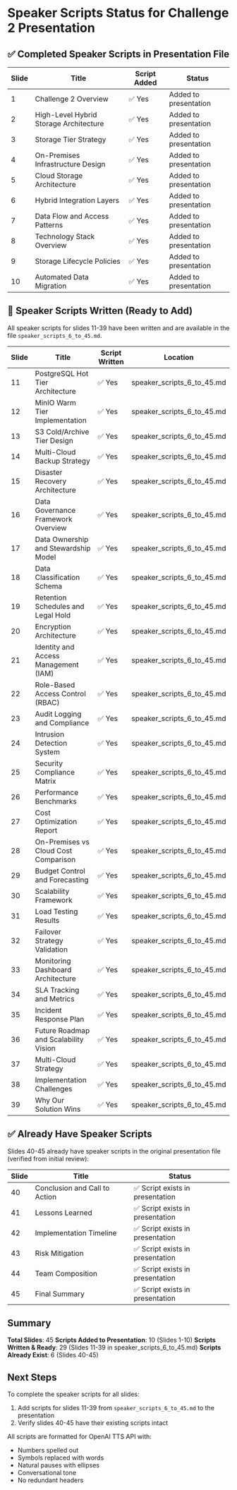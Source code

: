 # Speaker Scripts Status for Challenge 2 Presentation

## ✅ Completed Speaker Scripts in Presentation File

| Slide | Title | Script Added | Status |
|-------|-------|--------------|--------|
| 1 | Challenge 2 Overview | ✅ Yes | Added to presentation |
| 2 | High-Level Hybrid Storage Architecture | ✅ Yes | Added to presentation |
| 3 | Storage Tier Strategy | ✅ Yes | Added to presentation |
| 4 | On-Premises Infrastructure Design | ✅ Yes | Added to presentation |
| 5 | Cloud Storage Architecture | ✅ Yes | Added to presentation |
| 6 | Hybrid Integration Layers | ✅ Yes | Added to presentation |
| 7 | Data Flow and Access Patterns | ✅ Yes | Added to presentation |
| 8 | Technology Stack Overview | ✅ Yes | Added to presentation |
| 9 | Storage Lifecycle Policies | ✅ Yes | Added to presentation |
| 10 | Automated Data Migration | ✅ Yes | Added to presentation |

## 📝 Speaker Scripts Written (Ready to Add)

All speaker scripts for slides 11-39 have been written and are available in the file `speaker_scripts_6_to_45.md`.

| Slide | Title | Script Written | Location |
|-------|-------|----------------|----------|
| 11 | PostgreSQL Hot Tier Architecture | ✅ Yes | speaker_scripts_6_to_45.md |
| 12 | MinIO Warm Tier Implementation | ✅ Yes | speaker_scripts_6_to_45.md |
| 13 | S3 Cold/Archive Tier Design | ✅ Yes | speaker_scripts_6_to_45.md |
| 14 | Multi-Cloud Backup Strategy | ✅ Yes | speaker_scripts_6_to_45.md |
| 15 | Disaster Recovery Architecture | ✅ Yes | speaker_scripts_6_to_45.md |
| 16 | Data Governance Framework Overview | ✅ Yes | speaker_scripts_6_to_45.md |
| 17 | Data Ownership and Stewardship Model | ✅ Yes | speaker_scripts_6_to_45.md |
| 18 | Data Classification Schema | ✅ Yes | speaker_scripts_6_to_45.md |
| 19 | Retention Schedules and Legal Hold | ✅ Yes | speaker_scripts_6_to_45.md |
| 20 | Encryption Architecture | ✅ Yes | speaker_scripts_6_to_45.md |
| 21 | Identity and Access Management (IAM) | ✅ Yes | speaker_scripts_6_to_45.md |
| 22 | Role-Based Access Control (RBAC) | ✅ Yes | speaker_scripts_6_to_45.md |
| 23 | Audit Logging and Compliance | ✅ Yes | speaker_scripts_6_to_45.md |
| 24 | Intrusion Detection System | ✅ Yes | speaker_scripts_6_to_45.md |
| 25 | Security Compliance Matrix | ✅ Yes | speaker_scripts_6_to_45.md |
| 26 | Performance Benchmarks | ✅ Yes | speaker_scripts_6_to_45.md |
| 27 | Cost Optimization Report | ✅ Yes | speaker_scripts_6_to_45.md |
| 28 | On-Premises vs Cloud Cost Comparison | ✅ Yes | speaker_scripts_6_to_45.md |
| 29 | Budget Control and Forecasting | ✅ Yes | speaker_scripts_6_to_45.md |
| 30 | Scalability Framework | ✅ Yes | speaker_scripts_6_to_45.md |
| 31 | Load Testing Results | ✅ Yes | speaker_scripts_6_to_45.md |
| 32 | Failover Strategy Validation | ✅ Yes | speaker_scripts_6_to_45.md |
| 33 | Monitoring Dashboard Architecture | ✅ Yes | speaker_scripts_6_to_45.md |
| 34 | SLA Tracking and Metrics | ✅ Yes | speaker_scripts_6_to_45.md |
| 35 | Incident Response Plan | ✅ Yes | speaker_scripts_6_to_45.md |
| 36 | Future Roadmap and Scalability Vision | ✅ Yes | speaker_scripts_6_to_45.md |
| 37 | Multi-Cloud Strategy | ✅ Yes | speaker_scripts_6_to_45.md |
| 38 | Implementation Challenges | ✅ Yes | speaker_scripts_6_to_45.md |
| 39 | Why Our Solution Wins | ✅ Yes | speaker_scripts_6_to_45.md |

## ✅ Already Have Speaker Scripts

Slides 40-45 already have speaker scripts in the original presentation file (verified from initial review):

| Slide | Title | Status |
|-------|-------|--------|
| 40 | Conclusion and Call to Action | ✅ Script exists in presentation |
| 41 | Lessons Learned | ✅ Script exists in presentation |
| 42 | Implementation Timeline | ✅ Script exists in presentation |
| 43 | Risk Mitigation | ✅ Script exists in presentation |
| 44 | Team Composition | ✅ Script exists in presentation |
| 45 | Final Summary | ✅ Script exists in presentation |

## Summary

**Total Slides**: 45
**Scripts Added to Presentation**: 10 (Slides 1-10)
**Scripts Written & Ready**: 29 (Slides 11-39 in speaker_scripts_6_to_45.md)
**Scripts Already Exist**: 6 (Slides 40-45)

## Next Steps

To complete the speaker scripts for all slides:
1. Add scripts for slides 11-39 from `speaker_scripts_6_to_45.md` to the presentation
2. Verify slides 40-45 have their existing scripts intact

All scripts are formatted for OpenAI TTS API with:
- Numbers spelled out
- Symbols replaced with words
- Natural pauses with ellipses
- Conversational tone
- No redundant headers